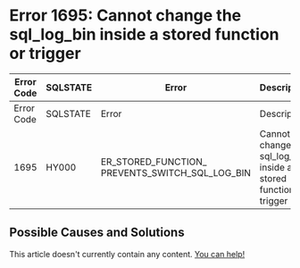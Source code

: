 
# Error 1695: Cannot change the sql_log_bin inside a stored function or trigger


| Error Code | SQLSTATE | Error | Description |
| --- | --- | --- | --- |
| Error Code | SQLSTATE | Error | Description |
| 1695 | HY000 | ER_STORED_FUNCTION_ PREVENTS_SWITCH_SQL_LOG_BIN | Cannot change the sql_log_bin inside a stored function or trigger |




## Possible Causes and Solutions


This article doesn't currently contain any content. [You can help!](/kb/en/writing-and-editing-knowledge-base-articles/)

